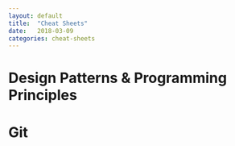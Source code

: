 ```yaml
---
layout: default
title:  "Cheat Sheets"
date:   2018-03-09 
categories: cheat-sheets
---
```


# Design Patterns & Programming Principles
# Git